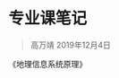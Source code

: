 专业课笔记
=========
> 高万靖
> 2019年12月4日

《地理信息系统原理》

<!--stackedit_data:
eyJoaXN0b3J5IjpbLTE3MDA5OTUyODldfQ==
-->